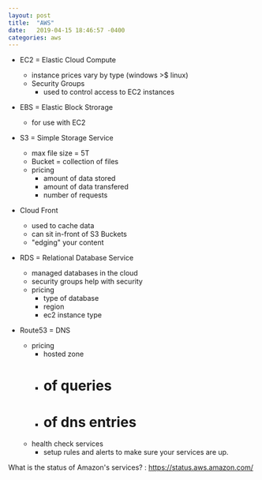 ```yaml
---
layout: post
title:  "AWS"
date:   2019-04-15 18:46:57 -0400
categories: aws
---
```


* EC2 = Elastic Cloud Compute
  * instance prices vary by type (windows >$ linux)
  * Security Groups
    * used to control access to EC2 instances

* EBS = Elastic Block Strorage
  * for use with EC2

* S3 = Simple Storage Service
  * max file size = 5T
  * Bucket = collection of files
  * pricing
    * amount of data stored
    * amount of data transfered
    * number of requests

* Cloud Front
  * used to cache data
  * can sit in-front of S3 Buckets
  * "edging" your content

* RDS = Relational Database Service
  * managed databases in the cloud
  * security groups help with security
  * pricing
    * type of database
    * region
    * ec2 instance type

* Route53 = DNS
  * pricing
    * hosted zone
    * # of queries 
    * # of dns entries
  * health check services
    * setup rules and alerts to make sure your services are up.





What is the status of Amazon's services? : https://status.aws.amazon.com/

